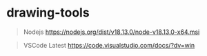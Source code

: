 # drawing-tools

> Nodejs
https://nodejs.org/dist/v18.13.0/node-v18.13.0-x64.msi

> VSCode Latest
https://code.visualstudio.com/docs/?dv=win
